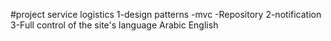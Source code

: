 #project service logistics
1-design patterns
-mvc
-Repository
2-notification
3-Full control of the site's language Arabic English
